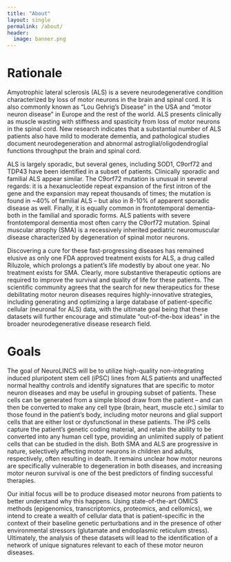 ```yaml
---
title: "About"
layout: single
permalink: /about/
header:
  image: banner.png
---
```


# Rationale

Amyotrophic lateral sclerosis (ALS) is a severe neurodegenerative condition characterized by loss of motor neurons in the brain and spinal cord. It is also commonly known as “Lou Gehrig’s Disease” in the USA and “motor neuron disease” in Europe and the rest of the world. ALS presents clinically as muscle wasting with stiffness and spasticity from loss of motor neurons in the spinal cord. New research indicates that a substantial number of ALS patients also have mild to moderate dementia, and pathological studies document neurodegeneration and abnormal astroglial/oligodendroglial functions throughput the brain and spinal cord.

ALS is largely sporadic, but several genes, including SOD1, C9orf72 and TDP43 have been identified in a subset of patients. Clinically sporadic and familial ALS appear similar. The C9orf72 mutation is unusual in several regards: it is a hexanucleotide repeat expansion of the first intron of the gene and the expansion may repeat thousands of times; the mutation is found in ~40% of familial ALS – but also in 8-10% of apparent sporadic disease as well. Finally, it is equally common in frontotemporal dementia- both in the familial and sporadic forms. ALS patients with severe frontotemporal dementia most often carry the C9orf72 mutation. Spinal muscular atrophy (SMA) is a recessively inherited pediatric neuromuscular disease characterized by degeneration of spinal motor neurons.

Discovering a cure for these fast-progressing diseases has remained elusive as only one FDA approved treatment exists for ALS, a drug called Riluzole, which prolongs a patient’s life modestly by about one year. No treatment exists for SMA. Clearly, more substantive therapeutic options are required to improve the survival and quality of life for these patients. The scientific community agrees that the search for new therapeutics for these debilitating motor neuron diseases requires highly-innovative strategies, including generating and optimizing a large database of patient-specific cellular (neuronal for ALS) data, with the ultimate goal being that these datasets will further encourage and stimulate “out-of-the-box ideas” in the broader neurodegenerative disease research field.

# Goals

The goal of NeuroLINCS will be to utilize high-quality non-integrating induced pluripotent stem cell (iPSC) lines from ALS patients and unaffected normal healthy controls and identify signatures that are specific to motor neuron diseases and may be useful in grouping subset of patients. These cells can be generated from a simple blood draw from the patient – and can then be converted to make any cell type (brain, heart, muscle etc.) similar to those found in the patient’s body, including motor neurons and glial support cells that are either lost or dysfunctional in these patients. The iPS cells capture the patient’s genetic coding material, and retain the ability to be converted into any human cell type, providing an unlimited supply of patient cells that can be studied in the dish. Both SMA and ALS are progressive in nature, selectively affecting motor neurons in children and adults, respectively, often resulting in death. It remains unclear how motor neurons are specifically vulnerable to degeneration in both diseases, and increasing motor neuron survival is one of the best predictors of finding successful therapies.

Our initial focus will be to produce diseased motor neurons from patients to better understand why this happens. Using state-of-the-art OMICS methods (epigenomics, transcriptomics, proteomics, and cellomics), we intend to create a wealth of cellular data that is patient-specific in the context of their baseline genetic perturbations and in the presence of other environmental stressors (glutamate and endoplasmic reticulum stress). Ultimately, the analysis of these datasets will lead to the identification of a network of unique signatures relevant to each of these motor neuron diseases.
